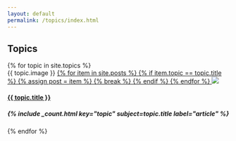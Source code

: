 ```yaml
---
layout: default
permalink: /topics/index.html
---
```


<div class="container">
  <h2 class="section-header">Topics</h2>
  <div data-card-deck class="card-deck">
    <div class="cards-4x">
      <div class="row">
      {% for topic in site.topics %}
        <div class="card">
          {{ topic.image }}
          <a href="{{ topic.url }}">
            {% for item in site.posts %}
              {% if item.topic == topic.title %}
                {% assign post = item %}
                {% break %}
              {% endif %}
            {% endfor %}
            <img class="card-img-top img-responsive" src="{{ post.image }}">
          </a>
          <div class="card-block">
            <a href="{{ topic.url }}">
              <h4 class="card-title card-title--overlap text-uppercase">{{ topic.title }}</h4>
            </a>
            <h5 class="card-subtitle">{% include _count.html key="topic" subject=topic.title label="article" %}</h5>
          </div>
        </div>
      {% endfor %}
      </div>
    </div>
  </div>
</div>